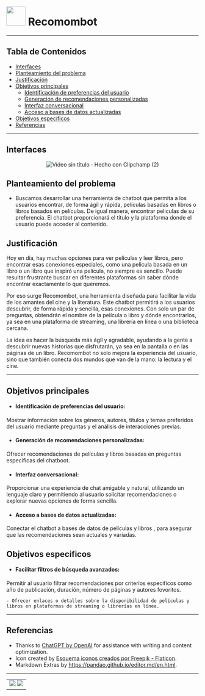 # <img src="https://i.postimg.cc/sXB7FHWp/ab333333.png" height =50px>  Recomombot
--- 
## Tabla de Contenidos

- [Interfaces](#interfaces)
- [Planteamiento del problema](#planteamiento-del-problema)
- [Justificación](#justificación)
- [Objetivos principales](#objetivos-principales)
  - [Identificación de preferencias del usuario](#identificación-de-preferencias-del-usuario)
  - [Generación de recomendaciones personalizadas](#generación-de-recomendaciones-personalizadas)
  - [Interfaz conversacional](#interfaz-conversacional)
  - [Acceso a bases de datos actualizadas](#acceso-a-bases-de-datos-actualizadas)
- [Objetivos específicos](#objetivos-específicos)
- [Referencias](#referencias)
  
--- 
## Interfaces 

<div style="text-align: center;">
  <img src="https://github.com/user-attachments/assets/afc63eba-a2d8-4592-a83b-187c6d7aad59" alt="Vídeo sin título ‐ Hecho con Clipchamp (2)">
</div>

## Planteamiento del problema

- Buscamos desarrollar una herramienta de chatbot que permita a los usuarios encontrar, de forma ágil y rápida, películas basadas en libros o libros basados en películas. De igual manera, encontrar peliculas de su preferencia. El chatbot proporcionará el título y la plataforma donde el usuario puede acceder al contenido.

## Justificación
Hoy en día, hay muchas opciones para ver películas y leer libros, pero encontrar esas conexiones especiales, como una película basada en un libro o un libro que inspiró una película, no siempre es sencillo. Puede resultar frustrante buscar en diferentes plataformas sin saber dónde encontrar exactamente lo que queremos.

Por eso surge Recomombot, una herramienta diseñada para facilitar la vida de los amantes del cine y la literatura. Este chatbot permitirá a los usuarios descubrir, de forma rápida y sencilla, esas conexiones. Con solo un par de preguntas, obtendrán el nombre de la película o libro y dónde encontrarlos, ya sea en una plataforma de streaming, una librería en línea o una biblioteca cercana.

La idea es hacer la búsqueda más ágil y agradable, ayudando a la gente a descubrir nuevas historias que disfrutarán, ya sea en la pantalla o en las páginas de un libro. Recomombot no solo mejora la experiencia del usuario, sino que también conecta dos mundos que van de la mano: la lectura y el cine.

---
## Objetivos principales 

- #### Identificación de preferencias del usuario:
Mostrar información sobre los géneros, autores, títulos y temas preferidos del usuario mediante preguntas y el análisis de interacciones previas.

- #### Generación de recomendaciones personalizadas:
Ofrecer recomendaciones de películas y libros basadas en preguntas especificas del chatboot.

- #### Interfaz conversacional:
Proporcionar una experiencia de chat amigable y natural, utilizando un lenguaje claro y permitiendo al usuario solicitar recomendaciones o explorar nuevas opciones de forma sencilla.

- #### Acceso a bases de datos actualizadas:
Conectar el chatbot a bases de datos de películas y libros , para asegurar que las recomendaciones sean actuales y variadas.

## Objetivos especificos

- #### Facilitar filtros de búsqueda avanzados:
Permitir al usuario filtrar recomendaciones por criterios específicos como año de publicación, duración, número de páginas y autores fovoritos.


	- Ofrecer enlaces o detalles sobre la disponibilidad de películas y libros en plataformas de streaming o librerías en línea.

---

## Referencias

- Thanks to [ChatGPT by OpenAI](https://www.openai.com/chatgpt) for assistance with writing and content optimization.
- Icon created by <a href="https://www.flaticon.es/iconos-gratis/esquema" title="esquema iconos">Esquema iconos creados por Freepik - Flaticon</a>.
- Markdown Extras by https://pandao.github.io/editor.md/en.html.

--- 
<p align="center">
  <table align="center" style="margin: 0px auto;">
    <tr>
      <td>
        <img src="https://img.shields.io/badge/javafx-%23FF0000.svg?style=for-the-badge&logo=javafx&logoColor=white"> 
        <img src="https://img.shields.io/badge/java-%23ED8B00.svg?style=for-the-badge&logo=openjdk&logoColor=white">
      </td>
    </tr>
  </table>
</p>
  





